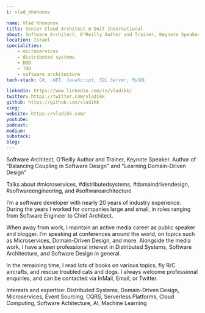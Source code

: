 ```yaml
---
i: vlad_khononov

name: Vlad Khononov
title: Senior Cloud Architect @ DoiT International
about: Software Architect, O'Reilly Author and Trainer, Keynote Speaker. Author of "Balancing Coupling in Software Design" and "Learning Domain-Driven Design"
location: Israel
specialities:
    - microservices
    - distributed systems
    - DDD
    - TDD
    - software architecture
tech-stack: C#, .NET, JavaScript, SQL Server, MySQL

linkedin: https://www.linkedin.com/in/vladikk/
twitter: https://twitter.com/vladikk
github: https://github.com/vladikk
xing:
website: https://vladikk.com/
youtube:
podcast:
medium:
substack:
blog:
---
```


Software Architect, O'Reilly Author and Trainer, Keynote Speaker. Author of "Balancing Coupling in Software Design" and "Learning Domain-Driven Design"

Talks about #microservices, #distributedsystems, #domaindrivendesign, #softwareengineering, and #softwarearchitecture

I’m a software developer with nearly 20 years of industry experience. During the years I worked for companies large and small, in roles ranging from Software Engineer to Chief Architect.

When away from work, I maintain an active media career as public speaker and blogger. I’m speaking at conferences around the world, on topics such as Microservices, Domain-Driven Design, and more. Alongside the media work, I have a keen professional interest in Distributed Systems, Software Architecture, and Software Design in general.

In the remaining time, I read lots of books on various topics, fly R/C aircrafts, and rescue troubled cats and dogs. I always welcome professional enquiries, and can be contacted via InMail, Email, or Twitter.

Interests and expertise: Distributed Systems, Domain-Driven Design, Microservices, Event Sourcing, CQRS, Serverless Platforms, Cloud Computing, Software Achitecture, AI, Machine Learning
